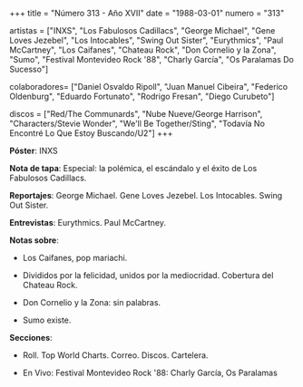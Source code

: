 +++
title = "Número 313 - Año XVII"
date = "1988-03-01"
numero = "313"

artistas = ["INXS", "Los Fabulosos Cadillacs", "George Michael", "Gene Loves Jezebel", "Los Intocables", "Swing Out Sister", "Eurythmics", "Paul McCartney", "Los Caifanes", "Chateau Rock", "Don Cornelio y la Zona", "Sumo", "Festival Montevideo Rock '88", "Charly García", "Os Paralamas Do Sucesso"]

colaboradores= ["Daniel Osvaldo Ripoll", "Juan Manuel Cibeira", "Federico Oldenburg", "Eduardo Fortunato", "Rodrigo Fresan", "Diego Curubeto"]

discos = ["Red/The Communards", "Nube Nueve/George Harrison", "Characters/Stevie Wonder", "We'll Be Together/Sting", "Todavía No Encontré Lo Que Estoy Buscando/U2"]
+++

**Póster**: INXS

**Nota de tapa**: Especial: la polémica, el escándalo y el éxito de Los Fabulosos Cadillacs.

**Reportajes**: George Michael. Gene Loves Jezebel. Los Intocables. Swing Out Sister.

**Entrevistas**: Eurythmics. Paul McCartney. 

**Notas sobre**: 

- Los Caifanes, pop mariachi.

- Divididos por la felicidad, unidos por la mediocridad. Cobertura del Chateau Rock. 

- Don Cornelio y la Zona: sin palabras.

- Sumo existe.

**Secciones**:

- Roll. Top World Charts. Correo. Discos. Cartelera.

- En Vivo: Festival Montevideo Rock '88: Charly García, Os Paralamas
